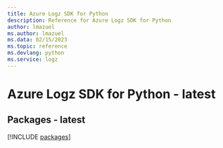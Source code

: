 ```yaml
---
title: Azure Logz SDK for Python
description: Reference for Azure Logz SDK for Python
author: lmazuel
ms.author: lmazuel
ms.data: 02/15/2023
ms.topic: reference
ms.devlang: python
ms.service: logz
---
```

# Azure Logz SDK for Python - latest
## Packages - latest
[!INCLUDE [packages](logz-index.md)]